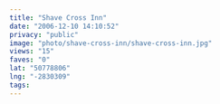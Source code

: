 ```yaml
---
title: "Shave Cross Inn"
date: "2006-12-10 14:10:52"
privacy: "public"
image: "photo/shave-cross-inn/shave-cross-inn.jpg"
views: "15"
faves: "0"
lat: "50778806"
lng: "-2830309"
tags:
---
```


